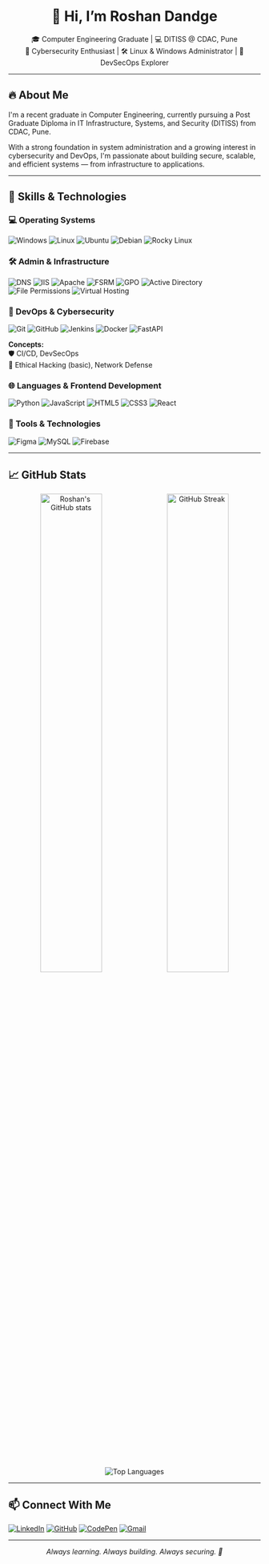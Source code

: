 <h1 align="center">👋 Hi, I’m Roshan Dandge</h1>

<p align="center">
🎓 Computer Engineering Graduate | 💻 DITISS @ CDAC, Pune <br>
🔐 Cybersecurity Enthusiast | 🛠️ Linux & Windows Administrator | 🚀 DevSecOps Explorer
</p>

---

## 🔥 About Me

I'm a recent graduate in Computer Engineering, currently pursuing a Post Graduate Diploma in IT Infrastructure, Systems, and Security (DITISS) from CDAC, Pune.

With a strong foundation in system administration and a growing interest in cybersecurity and DevOps, I'm passionate about building secure, scalable, and efficient systems — from infrastructure to applications.

---

## 🧠 Skills & Technologies

### 💻 Operating Systems  
![Windows](https://img.shields.io/badge/-Windows-0078D6?style=for-the-badge&logo=windows&logoColor=white)
![Linux](https://img.shields.io/badge/-Linux-FCC624?style=for-the-badge&logo=linux&logoColor=black)
![Ubuntu](https://img.shields.io/badge/-Ubuntu-E95420?style=for-the-badge&logo=ubuntu&logoColor=white)
![Debian](https://img.shields.io/badge/-Debian-A81D33?style=for-the-badge&logo=debian&logoColor=white)
![Rocky Linux](https://img.shields.io/badge/-Rocky%20Linux-10B981?style=for-the-badge&logo=linux&logoColor=white)

### 🛠️ Admin & Infrastructure  
![DNS](https://img.shields.io/badge/-DNS-4285F4?style=for-the-badge&logo=google&logoColor=white)
![IIS](https://img.shields.io/badge/-IIS-0078D7?style=for-the-badge&logo=windows&logoColor=white)
![Apache](https://img.shields.io/badge/-Apache-D22128?style=for-the-badge&logo=apache&logoColor=white)
![FSRM](https://img.shields.io/badge/-FSRM-252525?style=for-the-badge)
![GPO](https://img.shields.io/badge/-GPO-0052CC?style=for-the-badge&logo=windows&logoColor=white)
![Active Directory](https://img.shields.io/badge/-Active%20Directory-003366?style=for-the-badge&logo=windows&logoColor=white)
![File Permissions](https://img.shields.io/badge/-File%20Permissions-5C6BC0?style=for-the-badge)
![Virtual Hosting](https://img.shields.io/badge/-Virtual%20Hosting-607D8B?style=for-the-badge)

### 🚀 DevOps & Cybersecurity  
![Git](https://img.shields.io/badge/-Git-F05032?style=for-the-badge&logo=git&logoColor=white)
![GitHub](https://img.shields.io/badge/-GitHub-181717?style=for-the-badge&logo=github&logoColor=white)
![Jenkins](https://img.shields.io/badge/-Jenkins-D24939?style=for-the-badge&logo=jenkins&logoColor=white)
![Docker](https://img.shields.io/badge/-Docker-2496ED?style=for-the-badge&logo=docker&logoColor=white)
![FastAPI](https://img.shields.io/badge/-FastAPI-009688?style=for-the-badge&logo=fastapi&logoColor=white)

**Concepts:**  
🛡️ CI/CD, DevSecOps  
🔐 Ethical Hacking (basic), Network Defense

### 🌐 Languages & Frontend Development  
![Python](https://img.shields.io/badge/-Python-3776AB?style=for-the-badge&logo=python&logoColor=white)
![JavaScript](https://img.shields.io/badge/-JavaScript-F7DF1E?style=for-the-badge&logo=javascript&logoColor=black)
![HTML5](https://img.shields.io/badge/-HTML5-E34F26?style=for-the-badge&logo=html5&logoColor=white)
![CSS3](https://img.shields.io/badge/-CSS3-1572B6?style=for-the-badge&logo=css3&logoColor=white)
![React](https://img.shields.io/badge/-React-61DAFB?style=for-the-badge&logo=react&logoColor=black)

### 🧰 Tools & Technologies  
![Figma](https://img.shields.io/badge/-Figma-F24E1E?style=for-the-badge&logo=figma&logoColor=white)
![MySQL](https://img.shields.io/badge/-MySQL-4479A1?style=for-the-badge&logo=mysql&logoColor=white)
![Firebase](https://img.shields.io/badge/-Firebase-FFCA28?style=for-the-badge&logo=firebase&logoColor=black)

---

## 📈 GitHub Stats

<p align="center">
  <img src="https://github-readme-stats.vercel.app/api?username=RoshanPDandge&show_icons=true&theme=radical" alt="Roshan's GitHub stats" width="49.5%" />
  <img src="https://github-readme-streak-stats.herokuapp.com/?user=RoshanPDandge&theme=radical" alt="GitHub Streak" width="49.5%" />
</p>

<p align="center">
  <img src="https://github-readme-stats.vercel.app/api/top-langs/?username=RoshanPDandge&layout=compact&theme=radical" alt="Top Languages" />
</p>

---

## 📫 Connect With Me

[![LinkedIn](https://img.shields.io/badge/-LinkedIn-0A66C2?style=for-the-badge&logo=linkedin&logoColor=white)](https://www.linkedin.com/in/roshan-dandge-292805215)
[![GitHub](https://img.shields.io/badge/-GitHub-181717?style=for-the-badge&logo=github&logoColor=white)](https://github.com/RoshanPDandge)
[![CodePen](https://img.shields.io/badge/-CodePen-000000?style=for-the-badge&logo=codepen&logoColor=white)](https://codepen.io/Roshan-Dandge)
[![Gmail](https://img.shields.io/badge/-Gmail-EA4335?style=for-the-badge&logo=gmail&logoColor=white)](mailto:roshandandge@gmail.com)

---

<p align="center"><em>Always learning. Always building. Always securing. 🔐</em></p>
